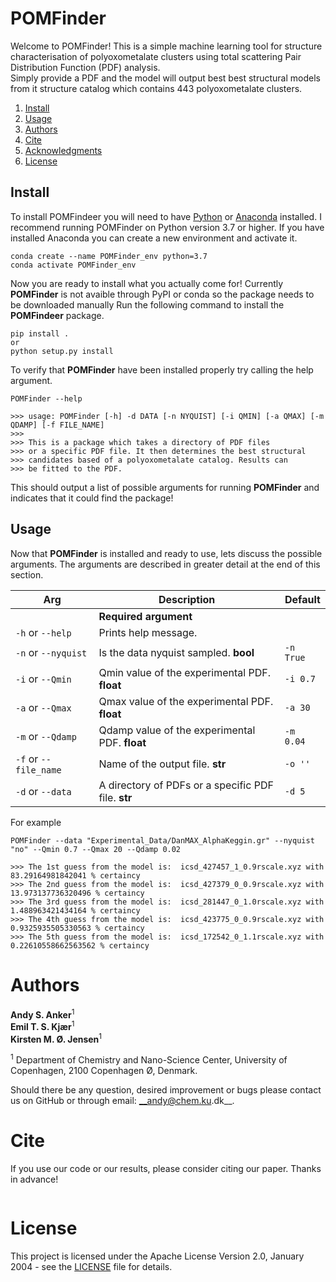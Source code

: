 # POMFinder
Welcome to POMFinder!
This is a simple machine learning tool for structure characterisation of polyoxometalate clusters using total scattering Pair 
Distribution Function (PDF) analysis.  
Simply provide a PDF and the model will output best best structural models from it structure catalog which contains 443 polyoxometalate clusters. 

1. [Install](#install)
2. [Usage](#usage)
3. [Authors](#authors)
4. [Cite](#cite)
5. [Acknowledgments](#acknowledgments)
6. [License](#license)


## Install
To install POMFindeer you will need to have [Python](https://www.python.org/downloads/) or 
[Anaconda](https://www.anaconda.com/products/individual) installed. I recommend running POMFinder on Python version
3.7 or higher. If you have installed Anaconda you can create a new environment and activate it. 
```
conda create --name POMFinder_env python=3.7
conda activate POMFinder_env
```
Now you are ready to install what you actually come for! Currently __POMFinder__ is not avaible through PyPI or conda so the
package needs to be downloaded manually
Run the following command to install the __POMFindeer__ package.  
```
pip install .
or
python setup.py install
```

To verify that __POMFinder__ have been installed properly try calling the help argument.
```
POMFinder --help

>>> usage: POMFinder [-h] -d DATA [-n NYQUIST] [-i QMIN] [-a QMAX] [-m QDAMP] [-f FILE_NAME]       
>>> 
>>> This is a package which takes a directory of PDF files 
>>> or a specific PDF file. It then determines the best structural 
>>> candidates based of a polyoxometalate catalog. Results can
>>> be fitted to the PDF. 
```  
This should output a list of possible arguments for running __POMFinder__ and indicates that it could find the package! 

## Usage
Now that __POMFinder__ is installed and ready to use, lets discuss the possible arguments. The arguments are described in 
greater detail at the end of this section.

| Arg | Description | Default |  
| --- | --- |  --- |  
|  | __Required argument__ | | 
| `-h` or `--help` | Prints help message. |    
| `-n` or `--nyquist` | Is the data nyquist sampled. __bool__ | `-n True`
| `-i` or `--Qmin` | Qmin value of the experimental PDF. __float__ | `-i 0.7` 
| `-a` or `--Qmax` | Qmax value of the experimental PDF. __float__ | `-a 30` 
| `-m` or `--Qdamp` | Qdamp value of the experimental PDF. __float__ | `-m 0.04`
| `-f` or `--file_name` | Name of the output file. __str__ | `-o ''` 
| `-d` or `--data` | A directory of PDFs or a specific PDF file. __str__ | `-d 5` 

For example
```  
POMFinder --data "Experimental_Data/DanMAX_AlphaKeggin.gr" --nyquist "no" --Qmin 0.7 --Qmax 20 --Qdamp 0.02

>>> The 1st guess from the model is:  icsd_427457_1_0.9rscale.xyz with  83.29164981842041 % certaincy
>>> The 2nd guess from the model is:  icsd_427379_0_0.9rscale.xyz with  13.973137736320496 % certaincy
>>> The 3rd guess from the model is:  icsd_281447_0_1.0rscale.xyz with  1.488963421434164 % certaincy
>>> The 4th guess from the model is:  icsd_423775_0_0.9rscale.xyz with  0.9325935505330563 % certaincy
>>> The 5th guess from the model is:  icsd_172542_0_1.1rscale.xyz with  0.22610558662563562 % certaincy

```  
# Authors
__Andy S. Anker__<sup>1</sup>   
__Emil T. S. Kjær__<sup>1</sup>  
__Kirsten M. Ø. Jensen__<sup>1</sup>    
 
<sup>1</sup> Department of Chemistry and Nano-Science Center, University of Copenhagen, 2100 Copenhagen Ø, Denmark.   

Should there be any question, desired improvement or bugs please contact us on GitHub or 
through email: __andy@chem.ku.dk__.

# Cite
If you use our code or our results, please consider citing our paper. Thanks in advance!
```
```

# License
This project is licensed under the Apache License Version 2.0, January 2004 - see the [LICENSE](LICENSE) file for details.
